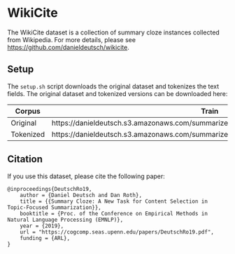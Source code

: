 # WikiCite
The WikiCite dataset is a collection of summary cloze instances collected from Wikipedia.
For more details, please see https://github.com/danieldeutsch/wikicite.

## Setup
The `setup.sh` script downloads the original dataset and tokenizes the text fields.
The original dataset and tokenized versions can be downloaded here:

<table>
  <thead>
    <tr>
      <th>Corpus</th>
      <th>Train</th>
      <th>Valid</th>
      <th>Test</th>
    </tr>
  </thead>
  <tbody>
    <tr>
      <td>Original</td>
      <td>https://danieldeutsch.s3.amazonaws.com/summarize/data/wikicite/train.v1.1.jsonl.gz</td>
      <td>https://danieldeutsch.s3.amazonaws.com/summarize/data/wikicite/valid.v1.1.jsonl.gz</td>
      <td>https://danieldeutsch.s3.amazonaws.com/summarize/data/wikicite/test.v1.1.jsonl.gz</td>
    </tr>
    <tr>
      <td>Tokenized</td>
      <td>https://danieldeutsch.s3.amazonaws.com/summarize/data/wikicite/train.tokenized.v1.1.jsonl.gz</td>
      <td>https://danieldeutsch.s3.amazonaws.com/summarize/data/wikicite/valid.tokenized.v1.1.jsonl.gz</td>
      <td>https://danieldeutsch.s3.amazonaws.com/summarize/data/wikicite/test.tokenized.v1.1.jsonl.gz</td>
    </tr>
  </tbody>
</table>


## Citation
If you use this dataset, please cite the following paper:
```
@inproceedings{DeutschRo19,
    author = {Daniel Deutsch and Dan Roth},
    title = {{Summary Cloze: A New Task for Content Selection in Topic-Focused Summarization}},
    booktitle = {Proc. of the Conference on Empirical Methods in Natural Language Processing (EMNLP)},
    year = {2019},
    url = "https://cogcomp.seas.upenn.edu/papers/DeutschRo19.pdf",
    funding = {ARL},
}
```
